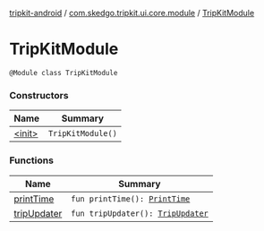 [tripkit-android](../../index.md) / [com.skedgo.tripkit.ui.core.module](../index.md) / [TripKitModule](./index.md)

# TripKitModule

`@Module class TripKitModule`

### Constructors

| Name | Summary |
|---|---|
| [&lt;init&gt;](-init-.md) | `TripKitModule()` |

### Functions

| Name | Summary |
|---|---|
| [printTime](print-time.md) | `fun printTime(): `[`PrintTime`](../../skedgo.tripkit.datetime/-print-time/index.md) |
| [tripUpdater](trip-updater.md) | `fun tripUpdater(): `[`TripUpdater`](../../com.skedgo.tripkit/-trip-updater/index.md) |
